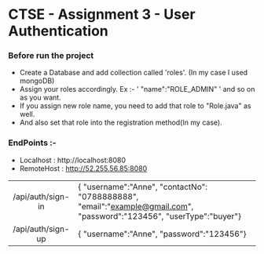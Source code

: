 # CTSE - Assignment 3 - User Authentication

### Before run the project
- Create a Database and add collection called 'roles'. (In my case I used mongoDB)
- Assign your roles accordingly. Ex :- ' "name":"ROLE_ADMIN" ' and so on as you want.
- If you assign new role name, you need to add that role to "Role.java" as well.
- And also set that role into the registration method(In my case).

### EndPoints :-  
- Localhost : http://localhost:8080
- RemoteHost : http://52.255.56.85:8080

|       |       |
| :---: | :-- |
| /api/auth/sign-in | { "username":"Anne", "contactNo": "0788888888", "email":"example@gmail.com", "password":"123456", "userType":"buyer"} |
| /api/auth/sign-up | { "username":"Anne", "password":"123456"} | 

